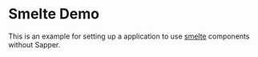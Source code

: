 # Smelte Demo

This is an example for setting up a application to use [smelte](https://github.com/matyunya/smelte) components without Sapper.
